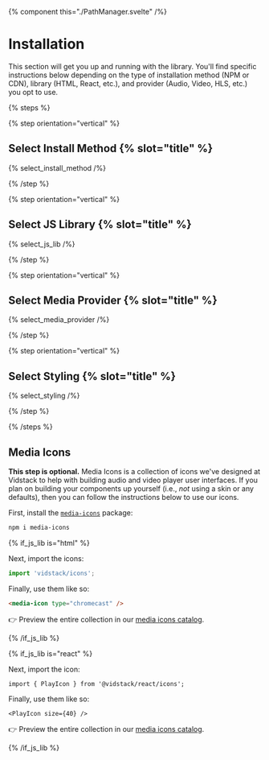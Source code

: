 {% component this="./PathManager.svelte" /%}

# Installation

This section will get you up and running with the library. You'll find specific instructions below
depending on the type of installation method (NPM or CDN), library (HTML, React, etc.), and provider
(Audio, Video, HLS, etc.) you opt to use.

{% steps %}

{% step orientation="vertical" %}

## Select Install Method {% slot="title" %}

{% select_install_method /%}

{% /step %}

{% step orientation="vertical" %}

## Select JS Library {% slot="title" %}

{% select_js_lib /%}

{% /step %}

{% step orientation="vertical" %}

## Select Media Provider {% slot="title" %}

{% select_media_provider /%}

{% /step %}

{% step orientation="vertical" %}

## Select Styling {% slot="title" %}

{% select_styling /%}

{% /step %}

<slot />

{% /steps %}

## Media Icons

**This step is optional.** Media Icons is a collection of icons we've designed at Vidstack to help
with building audio and video player user interfaces. If you plan on building your components up
yourself (i.e., _not_ using a skin or any defaults), then you can follow the instructions below to
use our icons.

First, install the [`media-icons`](https://github.com/vidstack/media-icons) package:

```bash
npm i media-icons
```

{% if_js_lib is="html" %}

Next, import the icons:

```ts {% copy=true %}
import 'vidstack/icons';
```

Finally, use them like so:

```html {% copy=true %}
<media-icon type="chromecast" />
```

👉 Preview the entire collection in our [media icons catalog](/media-icons?lib=html).

{% /if_js_lib %}

{% if_js_lib is="react" %}

Next, import the icon:

```tsx {% copy=true %}
import { PlayIcon } from '@vidstack/react/icons';
```

Finally, use them like so:

```tsx {% copy=true %}
<PlayIcon size={40} />
```

👉 Preview the entire collection in our [media icons catalog](/media-icons?lib=react).

{% /if_js_lib %}
